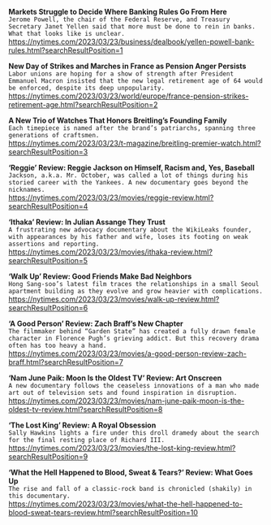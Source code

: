 **Markets Struggle to Decide Where Banking Rules Go From Here**\
`Jerome Powell, the chair of the Federal Reserve, and Treasury Secretary Janet Yellen said that more must be done to rein in banks. What that looks like is unclear.`\
https://nytimes.com/2023/03/23/business/dealbook/yellen-powell-bank-rules.html?searchResultPosition=1

**New Day of Strikes and Marches in France as Pension Anger Persists**\
`Labor unions are hoping for a show of strength after President Emmanuel Macron insisted that the new legal retirement age of 64 would be enforced, despite its deep unpopularity.`\
https://nytimes.com/2023/03/23/world/europe/france-pension-strikes-retirement-age.html?searchResultPosition=2

**A New Trio of Watches That Honors Breitling’s Founding Family**\
`Each timepiece is named after the brand’s patriarchs, spanning three generations of craftsmen.`\
https://nytimes.com/2023/03/23/t-magazine/breitling-premier-watch.html?searchResultPosition=3

**‘Reggie’ Review: Reggie Jackson on Himself, Racism and, Yes, Baseball**\
`Jackson, a.k.a. Mr. October, was called a lot of things during his storied career with the Yankees. A new documentary goes beyond the nicknames.`\
https://nytimes.com/2023/03/23/movies/reggie-review.html?searchResultPosition=4

**‘Ithaka’ Review: In Julian Assange They Trust**\
`A frustrating new advocacy documentary about the WikiLeaks founder, with appearances by his father and wife, loses its footing on weak assertions and reporting.`\
https://nytimes.com/2023/03/23/movies/ithaka-review.html?searchResultPosition=5

**‘Walk Up’ Review: Good Friends Make Bad Neighbors**\
`Hong Sang-soo’s latest film traces the relationships in a small Seoul apartment building as they evolve and grow heavier with complications.`\
https://nytimes.com/2023/03/23/movies/walk-up-review.html?searchResultPosition=6

**‘A Good Person’ Review: Zach Braff’s New Chapter**\
`The filmmaker behind “Garden State” has created a fully drawn female character in Florence Pugh’s grieving addict. But this recovery drama often has too heavy a hand.`\
https://nytimes.com/2023/03/23/movies/a-good-person-review-zach-braff.html?searchResultPosition=7

**‘Nam June Paik: Moon Is the Oldest TV’ Review: Art Onscreen**\
`A new documentary follows the ceaseless innovations of a man who made art out of television sets and found inspiration in disruption.`\
https://nytimes.com/2023/03/23/movies/nam-june-paik-moon-is-the-oldest-tv-review.html?searchResultPosition=8

**‘The Lost King’ Review: A Royal Obsession**\
`Sally Hawkins lights a fire under this droll dramedy about the search for the final resting place of Richard III.`\
https://nytimes.com/2023/03/23/movies/the-lost-king-review.html?searchResultPosition=9

**‘What the Hell Happened to Blood, Sweat & Tears?’ Review: What Goes Up**\
`The rise and fall of a classic-rock band is chronicled (shakily) in this documentary.`\
https://nytimes.com/2023/03/23/movies/what-the-hell-happened-to-blood-sweat-tears-review.html?searchResultPosition=10


